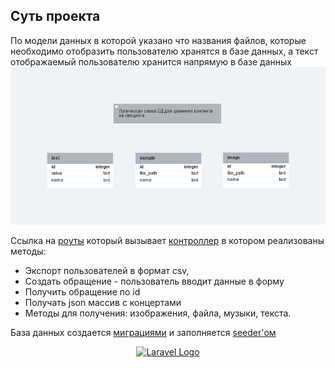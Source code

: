 ## Суть проекта
По модели данных в которой указано что названия файлов, которые необходимо отобразить пользователю хранятся в базе данных, а текст отображаемый пользователю хранится напрямую в базе данных
![Header](https://github.com/Nikita-Dr/laravel/blob/main/unt.png)

Ссылка на [роуты](https://github.com/Nikita-Dr/laravel/blob/main/routes/web.php) который вызывает [контроллер](https://github.com/Nikita-Dr/laravel/blob/main/app/Http/Controllers/MyControler.php) в котором реализованы методы: 
- Экспорт пользователей в формат csv,
- Создать обращение - пользователь вводит данные в форму
- Получить обращение по id
- Получать json массив с концертами
- Методы для получения: изображения, файла, музыки, текста.


База данных создается [миграциями](https://github.com/Nikita-Dr/laravel/tree/main/database/migrations) и заполняется [seeder'ом](https://github.com/Nikita-Dr/laravel/tree/main/database/seeders)

<p align="center"><a href="https://laravel.com" target="_blank"><img src="https://raw.githubusercontent.com/laravel/art/master/logo-lockup/5%20SVG/2%20CMYK/1%20Full%20Color/laravel-logolockup-cmyk-red.svg" width="400" alt="Laravel Logo"></a></p>


